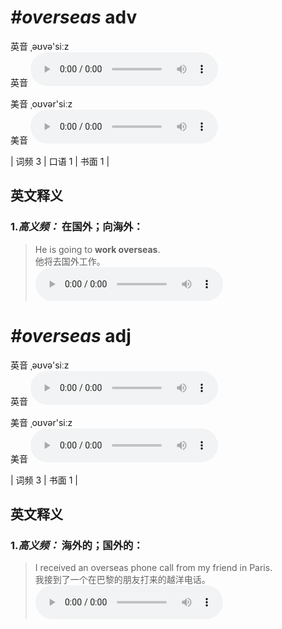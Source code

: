 # ***\#overseas*** adv
英音 ˌəʊvə'siːz  
英音
<audio src="./media/overseas-B.aac" controls="controls"></audio>

美音 ˌoʊvər'siːz  
美音
<audio src="./media/overseas.aac" controls="controls"></audio>



| 词频 3 | 口语 1 | 书面 1 |  

英文释义
---
### 1.*高义频：* **在国外；向海外：**  

 > He is going to **work overseas**.  
 > 他将去国外工作。    
<audio src="./media/overseas-1.aac" controls="controls"></audio>


# ***\#overseas*** adj
英音 ˌəʊvə'siːz  
英音
<audio src="./media/overseas-B.aac" controls="controls"></audio>

美音 ˌoʊvər'siːz  
美音
<audio src="./media/overseas.aac" controls="controls"></audio>



| 词频 3 | 书面 1 |  

英文释义
---
### 1.*高义频：* **海外的；国外的：**  

 > I received an overseas phone call from my friend in Paris.  
 > 我接到了一个在巴黎的朋友打来的越洋电话。    
<audio src="./media/overseas-2.aac" controls="controls"></audio>


